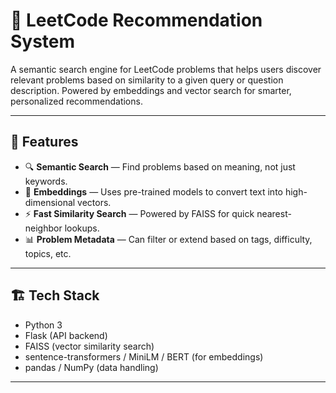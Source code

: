 # 🧠 LeetCode Recommendation System

A semantic search engine for LeetCode problems that helps users discover relevant problems based on similarity to a given query or question description. Powered by embeddings and vector search for smarter, personalized recommendations.

---

## 🚀 Features

- 🔍 **Semantic Search** — Find problems based on meaning, not just keywords.
- 🧠 **Embeddings** — Uses pre-trained models to convert text into high-dimensional vectors.
- ⚡ **Fast Similarity Search** — Powered by FAISS for quick nearest-neighbor lookups.
- 📊 **Problem Metadata** — Can filter or extend based on tags, difficulty, topics, etc.

---

## 🏗️ Tech Stack

- Python 3
- Flask (API backend)
- FAISS (vector similarity search)
- sentence-transformers / MiniLM / BERT (for embeddings)
- pandas / NumPy (data handling)

---
